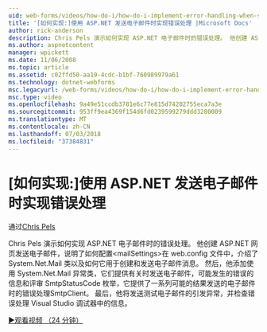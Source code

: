 ```yaml
---
uid: web-forms/videos/how-do-i/how-do-i-implement-error-handling-when-sending-email-with-aspnet
title: '[如何实现:]使用 ASP.NET 发送电子邮件时实现错误处理 |Microsoft Docs'
author: rick-anderson
description: Chris Pels 演示如何实现 ASP.NET 电子邮件时的错误处理。 他创建 ASP.NET 网页发送电子邮件，显示了如何配置和 lt....
ms.author: aspnetcontent
manager: wpickett
ms.date: 11/06/2008
ms.topic: article
ms.assetid: c02ffd50-aa19-4cdc-b1bf-760989979a61
ms.technology: dotnet-webforms
msc.legacyurl: /web-forms/videos/how-do-i/how-do-i-implement-error-handling-when-sending-email-with-aspnet
msc.type: video
ms.openlocfilehash: 9a49e51ccdb3781e6c77e815d74202755eca7a3e
ms.sourcegitcommit: 953ff9ea4369f154d6fd0239599279ddd3280009
ms.translationtype: MT
ms.contentlocale: zh-CN
ms.lasthandoff: 07/03/2018
ms.locfileid: "37384831"
---
```

<a name="how-do-i-implement-error-handling-when-sending-email-with-aspnet"></a>[如何实现:]使用 ASP.NET 发送电子邮件时实现错误处理
====================
通过[Chris Pels](https://twitter.com/chrispels)

Chris Pels 演示如何实现 ASP.NET 电子邮件时的错误处理。 他创建 ASP.NET 网页发送电子邮件，说明了如何配置&lt;mailSettings&gt;在 web.config 文件中，介绍了 System.Net.Mail 类以及如何它用于创建和发送电子邮件消息。 然后，他添加使用 System.Net.Mail 异常类，它们提供有关时发送电子邮件，可能发生的错误的信息和评审 SmtpStatusCode 枚举，它提供了一系列可能的结果发送的电子邮件时的错误处理SmtpClient。 最后，他将发送测试电子邮件的引发异常，并检查错误处理 Visual Studio 调试器中的信息。

[&#9654;观看视频 （24 分钟）](https://channel9.msdn.com/Blogs/ASP-NET-Site-Videos/how-do-i-implement-error-handling-when-sending-email-with-aspnet)
